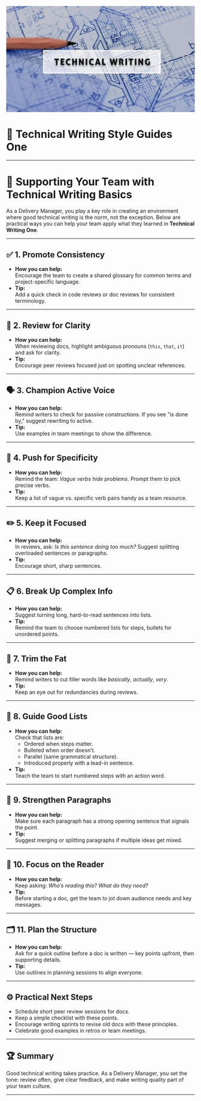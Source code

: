 ![Technical Writing](/images/technical-writing-1024x574.png "Technical Writing")
# 📝  Technical Writing Style Guides One

---

# 📘 Supporting Your Team with Technical Writing Basics

As a Delivery Manager, you play a key role in creating an environment where good technical writing is the norm, not the exception. Below are practical ways you can help your team apply what they learned in **Technical Writing One**.

---

## ✅ 1. Promote Consistency

- **How you can help:**  
  Encourage the team to create a shared glossary for common terms and project-specific language.  
- **Tip:**  
  Add a quick check in code reviews or doc reviews for consistent terminology.

---

## 🧭 2. Review for Clarity

- **How you can help:**  
  When reviewing docs, highlight ambiguous pronouns (`this`, `that`, `it`) and ask for clarity.
- **Tip:**  
  Encourage peer reviews focused just on spotting unclear references.

---

## 🗣️ 3. Champion Active Voice

- **How you can help:**  
  Remind writers to check for passive constructions. If you see "is done by," suggest rewriting to active.
- **Tip:**  
  Use examples in team meetings to show the difference.

---

## 🎯 4. Push for Specificity

- **How you can help:**  
  Remind the team: *Vague verbs hide problems*. Prompt them to pick precise verbs.
- **Tip:**  
  Keep a list of vague vs. specific verb pairs handy as a team resource.

---

## ✏️ 5. Keep it Focused

- **How you can help:**  
  In reviews, ask: *Is this sentence doing too much?* Suggest splitting overloaded sentences or paragraphs.
- **Tip:**  
  Encourage short, sharp sentences.

---

## 📋 6. Break Up Complex Info

- **How you can help:**  
  Suggest turning long, hard-to-read sentences into lists.
- **Tip:**  
  Remind the team to choose numbered lists for steps, bullets for unordered points.

---

## 🧹 7. Trim the Fat

- **How you can help:**  
  Remind writers to cut filler words like *basically*, *actually*, *very*.
- **Tip:**  
  Keep an eye out for redundancies during reviews.

---

## 🔢 8. Guide Good Lists

- **How you can help:**  
  Check that lists are:
  - Ordered when steps matter.
  - Bulleted when order doesn’t.
  - Parallel (same grammatical structure).
  - Introduced properly with a lead-in sentence.
- **Tip:**  
  Teach the team to start numbered steps with an action word.

---

## 📑 9. Strengthen Paragraphs

- **How you can help:**  
  Make sure each paragraph has a strong opening sentence that signals the point.
- **Tip:**  
  Suggest merging or splitting paragraphs if multiple ideas get mixed.

---

## 🎯 10. Focus on the Reader

- **How you can help:**  
  Keep asking: *Who’s reading this? What do they need?*
- **Tip:**  
  Before starting a doc, get the team to jot down audience needs and key messages.

---

## 🗂️ 11. Plan the Structure

- **How you can help:**  
  Ask for a quick outline before a doc is written — key points upfront, then supporting details.
- **Tip:**  
  Use outlines in planning sessions to align everyone.

---

## ⚙️ Practical Next Steps

- Schedule short peer review sessions for docs.
- Keep a simple checklist with these points.
- Encourage writing sprints to revise old docs with these principles.
- Celebrate good examples in retros or team meetings.

---

## 🏆 Summary

Good technical writing takes practice. As a Delivery Manager, you set the tone: review often, give clear feedback, and make writing quality part of your team culture.

---